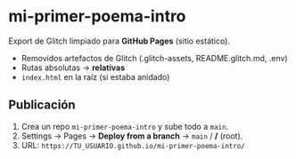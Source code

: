 # mi-primer-poema-intro

Export de Glitch limpiado para **GitHub Pages** (sitio estático).

- Removidos artefactos de Glitch (.glitch-assets, README.glitch.md, .env)
- Rutas absolutas → **relativas**
- `index.html` en la raíz (si estaba anidado)

## Publicación
1. Crea un repo `mi-primer-poema-intro` y sube todo a `main`.
2. Settings → Pages → **Deploy from a branch** → `main` / **/** (root).
3. URL: `https://TU_USUARIO.github.io/mi-primer-poema-intro/`
